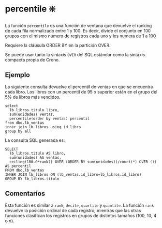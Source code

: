 ﻿---
SidebarGroup: "index-aggregation-functions"
Autogenerated: true
---

# percentile ❇️

La función `percentile` es una función de ventana que devuelve el ranking de cada fila normalizado entre 1 y 100. Es decir, divide el conjunto en 100 grupos con el mismo número de registros cada uno y los numera de 1 a 100

Requiere la cláusula ORDER BY en la partición OVER.

Se puede usar tanto la sintaxis `OVER` del SQL estándar como la sintaxis compacta propia de Crono.

## Ejemplo

La siguiente consulta devuelve el percentil de ventas en que se encuentra cada libro. Los libros con un percentil de 95 o superior están en el grupo del 5% de libros más vendidos.

```
select 
  lb_libros.titulo libro,
  sum(unidades) ventas,
  percentile(order by ventas) percentil
from dbo.lb_ventas
inner join lb_libros using id_libro
group by all
```

La consulta SQL generada es:

```
SELECT
  lb_libros.titulo AS libro,
  sum(unidades) AS ventas,
  ceiling(100.0*rank() OVER (ORDER BY sum(unidades))/count(*) OVER ()) AS percentil
FROM dbo.lb_ventas
INNER JOIN lb_libros ON (lb_ventas.id_libro=lb_libros.id_libro)
GROUP BY lb_libros.titulo
```

## Comentarios

Esta función es similar a `rank`, `decile`, `quartile` y `quantile`. La función `rank` devuelve la posición ordinal de cada registro, mientras que las otras funciones clasifican los registros en grupos de distintos tamaños (100, 10, 4 o *n*).
